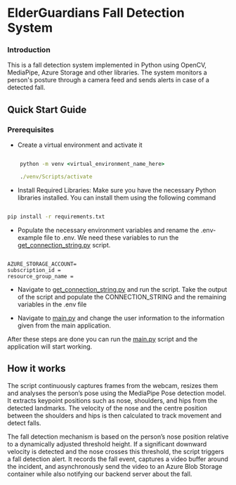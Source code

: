 # ElderGuardians Fall Detection System

### Introduction

This is a fall detection system implemented in Python using OpenCV, MediaPipe, Azure Storage and other libraries. The system monitors a person's posture through a camera feed and sends alerts in case of a detected fall.

## Quick Start Guide

### Prerequisites

- Create a virtual environment and activate it

```cmd

    python -m venv <virtual_environment_name_here>

    ./venv/Scripts/activate

```

- Install Required Libraries: Make sure you have the necessary Python libraries installed. You can install them using the following command

```cmd

pip install -r requirements.txt

```

- Populate the necessary environment variables and rename the .env-example file to .env. We need these variables to run the [get_connection_string.py](/get_connection_string.py) script.

```.env

AZURE_STORAGE_ACCOUNT=
subscription_id =
resource_group_name =

```

- Navigate to [get_connection_string.py](/get_connection_string.py) and run the script. Take the output of the script and populate the CONNECTION_STRING and the remaining variables in the .env file

- Navigate to [main.py](main.py) and change the user information to the information given from the main application.

After these steps are done you can run the [main.py](main.py) script and the application will start working.

## How it works

The script continuously captures frames from the webcam, resizes them and analyses the person’s pose using the MediaPipe Pose detection model. It extracts keypoint positions such as nose, shoulders, and hips from the detected landmarks. The velocity of the nose and the centre position between the shoulders and hips is then calculated to track movement and detect falls.

The fall detection mechanism is based on the person’s nose position relative to a dynamically adjusted threshold height. If a significant downward velocity is detected and the nose crosses this threshold, the script triggers a fall detection alert. It records the fall event, captures a video buffer around the incident, and asynchronously send the video to an Azure Blob Storage container while also notifying our backend server about the fall.

